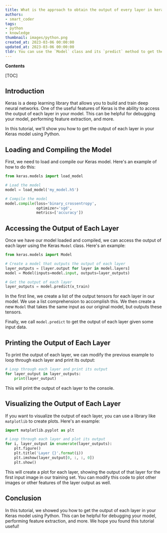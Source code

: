 ```yaml
---
title: What is the approach to obtain the output of every layer in keras?
authors:
- smart_coder
tags:
- python
- knowledge
thumbnail: images/python.png
created_at: 2023-03-06 00:00:00
updated_at: 2023-03-06 00:00:00
tldr: You can use the `Model` class and its `predict` method to get the output of each layer in Keras.
---
```


**Contents**

[TOC]

## Introduction
Keras is a deep learning library that allows you to build and train deep neural networks. One of the useful features of Keras is the ability to access the output of each layer in your model. This can be helpful for debugging your model, performing feature extraction, and more.

In this tutorial, we'll show you how to get the output of each layer in your Keras model using Python.

## Loading and Compiling the Model
First, we need to load and compile our Keras model. Here's an example of how to do this:

```python
from keras.models import load_model

# Load the model
model = load_model('my_model.h5')

# Compile the model
model.compile(loss='binary_crossentropy',
              optimizer='sgd',
              metrics=['accuracy'])
```

## Accessing the Output of Each Layer
Once we have our model loaded and compiled, we can access the output of each layer using the Keras `Model` class. Here's an example:
```python
from keras.models import Model

# Create a model that outputs the output of each layer
layer_outputs = [layer.output for layer in model.layers]
model = Model(inputs=model.input, outputs=layer_outputs)

# Get the output of each layer
layer_outputs = model.predict(x_train)
```

In the first line, we create a list of the output tensors for each layer in our model. We use a list comprehension to accomplish this. We then create a new `Model` that takes the same input as our original model, but outputs these tensors.

Finally, we call `model.predict` to get the output of each layer given some input data. 

## Printing the Output of Each Layer
To print the output of each layer, we can modify the previous example to loop through each layer and print its output:
```python
# Loop through each layer and print its output
for layer_output in layer_outputs:
    print(layer_output)
```

This will print the output of each layer to the console.

## Visualizing the Output of Each Layer
If you want to visualize the output of each layer, you can use a library like `matplotlib` to create plots. Here's an example:
```python
import matplotlib.pyplot as plt

# Loop through each layer and plot its output
for i, layer_output in enumerate(layer_outputs):
    plt.figure()
    plt.title('Layer {}'.format(i))
    plt.imshow(layer_output[0, :, :, 0])
    plt.show()
```

This will create a plot for each layer, showing the output of that layer for the first input image in our training set. You can modify this code to plot other images or other features of the layer output as well.

## Conclusion
In this tutorial, we showed you how to get the output of each layer in your Keras model using Python. This can be helpful for debugging your model, performing feature extraction, and more. We hope you found this tutorial useful!

